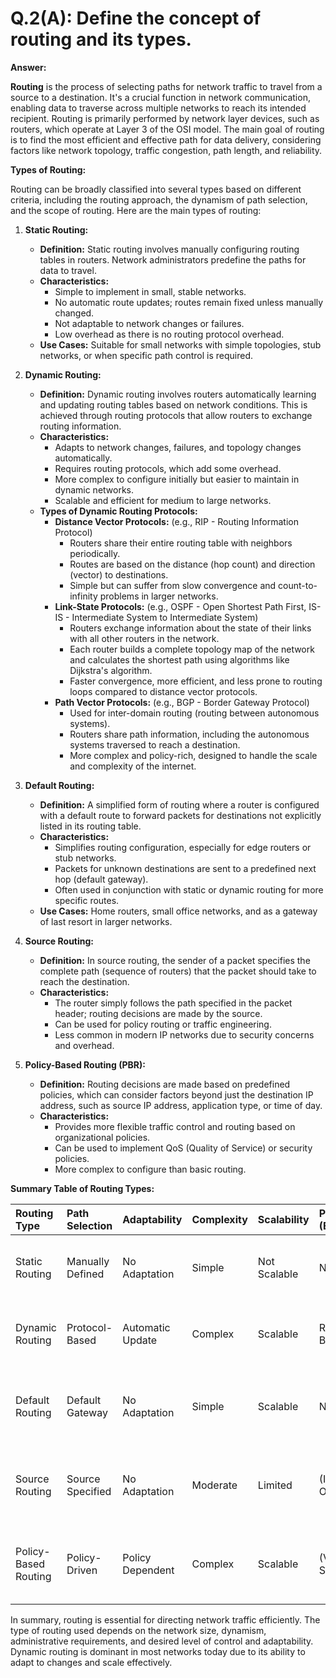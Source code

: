 # Q.2(A): Define the concept of routing and its types.

**Answer:**

**Routing** is the process of selecting paths for network traffic to travel from a source to a destination. It's a crucial function in network communication, enabling data to traverse across multiple networks to reach its intended recipient. Routing is primarily performed by network layer devices, such as routers, which operate at Layer 3 of the OSI model. The main goal of routing is to find the most efficient and effective path for data delivery, considering factors like network topology, traffic congestion, path length, and reliability.

**Types of Routing:**

Routing can be broadly classified into several types based on different criteria, including the routing approach, the dynamism of path selection, and the scope of routing. Here are the main types of routing:

1.  **Static Routing:**
    *   **Definition:** Static routing involves manually configuring routing tables in routers. Network administrators predefine the paths for data to travel.
    *   **Characteristics:**
        *   Simple to implement in small, stable networks.
        *   No automatic route updates; routes remain fixed unless manually changed.
        *   Not adaptable to network changes or failures.
        *   Low overhead as there is no routing protocol overhead.
    *   **Use Cases:** Suitable for small networks with simple topologies, stub networks, or when specific path control is required.

2.  **Dynamic Routing:**
    *   **Definition:** Dynamic routing involves routers automatically learning and updating routing tables based on network conditions. This is achieved through routing protocols that allow routers to exchange routing information.
    *   **Characteristics:**
        *   Adapts to network changes, failures, and topology changes automatically.
        *   Requires routing protocols, which add some overhead.
        *   More complex to configure initially but easier to maintain in dynamic networks.
        *   Scalable and efficient for medium to large networks.
    *   **Types of Dynamic Routing Protocols:**
        *   **Distance Vector Protocols:** (e.g., RIP - Routing Information Protocol)
            *   Routers share their entire routing table with neighbors periodically.
            *   Routes are based on the distance (hop count) and direction (vector) to destinations.
            *   Simple but can suffer from slow convergence and count-to-infinity problems in larger networks.
        *   **Link-State Protocols:** (e.g., OSPF - Open Shortest Path First, IS-IS - Intermediate System to Intermediate System)
            *   Routers exchange information about the state of their links with all other routers in the network.
            *   Each router builds a complete topology map of the network and calculates the shortest path using algorithms like Dijkstra's algorithm.
            *   Faster convergence, more efficient, and less prone to routing loops compared to distance vector protocols.
        *   **Path Vector Protocols:** (e.g., BGP - Border Gateway Protocol)
            *   Used for inter-domain routing (routing between autonomous systems).
            *   Routers share path information, including the autonomous systems traversed to reach a destination.
            *   More complex and policy-rich, designed to handle the scale and complexity of the internet.

3.  **Default Routing:**
    *   **Definition:** A simplified form of routing where a router is configured with a default route to forward packets for destinations not explicitly listed in its routing table.
    *   **Characteristics:**
        *   Simplifies routing configuration, especially for edge routers or stub networks.
        *   Packets for unknown destinations are sent to a predefined next hop (default gateway).
        *   Often used in conjunction with static or dynamic routing for more specific routes.
    *   **Use Cases:** Home routers, small office networks, and as a gateway of last resort in larger networks.

4.  **Source Routing:**
    *   **Definition:** In source routing, the sender of a packet specifies the complete path (sequence of routers) that the packet should take to reach the destination.
    *   **Characteristics:**
        *   The router simply follows the path specified in the packet header; routing decisions are made by the source.
        *   Can be used for policy routing or traffic engineering.
        *   Less common in modern IP networks due to security concerns and overhead.

5.  **Policy-Based Routing (PBR):**
    *   **Definition:** Routing decisions are made based on predefined policies, which can consider factors beyond just the destination IP address, such as source IP address, application type, or time of day.
    *   **Characteristics:**
        *   Provides more flexible traffic control and routing based on organizational policies.
        *   Can be used to implement QoS (Quality of Service) or security policies.
        *   More complex to configure than basic routing.

**Summary Table of Routing Types:**

| Routing Type      | Path Selection     | Adaptability     | Complexity | Scalability | Protocols (Examples) | Use Cases                                     |
| :---------------- | :----------------- | :--------------- | :--------- | :---------- | :------------------- | :-------------------------------------------- |
| Static Routing    | Manually Defined   | No Adaptation    | Simple     | Not Scalable | None                 | Small, Stable Networks, Stub Networks         |
| Dynamic Routing   | Protocol-Based     | Automatic Update | Complex    | Scalable    | RIP, OSPF, BGP       | Medium to Large, Dynamic Networks, Internet   |
| Default Routing   | Default Gateway    | No Adaptation    | Simple     | Scalable    | None                 | Edge Routers, Small Networks, Default Gateway |
| Source Routing    | Source Specified   | No Adaptation    | Moderate   | Limited     | (IP Options)         | Policy Routing, Traffic Engineering (Less Common) |
| Policy-Based Routing| Policy-Driven      | Policy Dependent | Complex    | Scalable    | (Vendor-Specific)    | QoS, Security Policies, Flexible Traffic Control|

In summary, routing is essential for directing network traffic efficiently. The type of routing used depends on the network size, dynamism, administrative requirements, and desired level of control and adaptability. Dynamic routing is dominant in most networks today due to its ability to adapt to changes and scale effectively.
